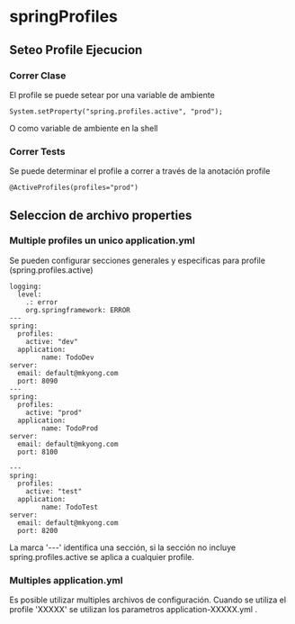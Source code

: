 # springProfiles
## Seteo Profile Ejecucion

### Correr Clase

El profile se puede setear por una variable de ambiente
```
System.setProperty("spring.profiles.active", "prod");
```

O como variable de ambiente en la shell

### Correr Tests

Se puede determinar el profile a correr a través de la anotación profile

```
@ActiveProfiles(profiles="prod")
```

## Seleccion de archivo properties

### Multiple profiles un unico application.yml

Se pueden configurar secciones generales y especificas para profile (spring.profiles.active)
```
logging:
  level:
    .: error
    org.springframework: ERROR
---
spring:
  profiles:
    active: "dev"
  application:
        name: TodoDev
server:
  email: default@mkyong.com
  port: 8090
---
spring:
  profiles:
    active: "prod"
  application:
        name: TodoProd
server:
  email: default@mkyong.com
  port: 8100
  
---
spring:
  profiles:
    active: "test"
  application:
        name: TodoTest
server:
  email: default@mkyong.com
  port: 8200
```

La marca '---' identifica una sección, si la sección no incluye spring.profiles.active se aplica a cualquier profile.

### Multiples application.yml

Es posible utilizar multiples archivos de configuración. Cuando se utiliza el profile 'XXXXX' se utilizan los parametros application-XXXXX.yml . 

